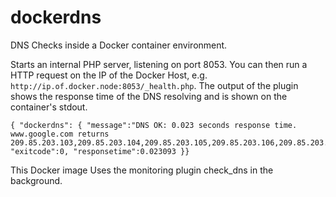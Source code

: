# dockerdns
DNS Checks inside a Docker container environment.

Starts an internal PHP server, listening on port 8053.
You can then run a HTTP request on the IP of the Docker Host, e.g. `http://ip.of.docker.node:8053/_health.php`.
The output of the plugin shows the response time of the DNS resolving and is shown on the container's stdout.

```
{ "dockerdns": { "message":"DNS OK: 0.023 seconds response time. www.google.com returns 209.85.203.103,209.85.203.104,209.85.203.105,209.85.203.106,209.85.203.147,209.85.203.99,2a00:1450:400b:c01::63,2a00:1450:400b:c01::68,2a00:1450:400b:c01::69,2a00:1450:400b:c01::6a|time=0.023093s;;;0.000000", "exitcode":0, "responsetime":0.023093 }}
```

This Docker image Uses the monitoring plugin check_dns in the background.
